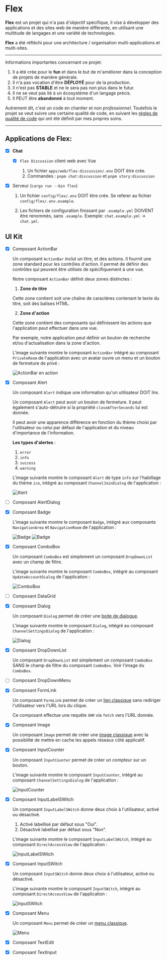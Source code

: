 # Flex

**Flex** est un projet qui n'a pas d'objectif spécifique, il vise à développer des applications et des sites web de
manière différente, en utilisant une multitude de langages et une variété de technologies.

**Flex** a été réfléchi pour une architecture / organisation multi-applications et multi-sites.

---

Informations importantes concernant ce projet:

1.  Il a été crée pour le **fun** et dans le but de m'améliorer dans la conception de projets de manière générale.
2.  Il n'a pas vocation d'être **DÉPLOYÉ** pour de la production.
3.  Il n'est pas **STABLE** et ne le sera pas non plus dans le futur.
4.  Il ne se veut pas lié à un écosystème d'un langage précis.
5.  Il PEUT être **abandonné** à tout moment.

Autrement dit, c'est un code en chantier et _non professionnel_. Toutefois le projet se veut suivre une certaine qualité
de code, en suivant les [règles de qualité de code](docs/code-quality/) qui ont été définit par mes propres soins.

---

## Applications de **Flex**:

-   [x] **Chat**

    -   [x] `Flex Discussion` client web avec Vue

        1. Un fichier `apps/web/flex-discussion/.env` DOIT être crée.
        2. Commandes : `pnpm chat:discussion` et `pnpm story:discussion`

-   [x] Serveur (`cargo run --bin flex`)

    1.  Un fichier `config/flex/.env` DOIT être crée. Se referer au fichier
        `config/flex/.env.example`.

    2.  Les fichiers de configuration finissant par `.example.yml` DOIVENT être renommés, sans `.example`.
        Exemple: `chat.example.yml` -> `chat.yml`.

## UI Kit

-   [x] Composant ActionBar

    Un composant `ActionBar` inclut un titre, et des actions. Il fournit une zone standard pour les contrôles d'action. Il permet de définir des contrôles qui peuvent être utilisés de spécifiquement à une vue.

    Notre composant `ActionBar` définit deux zones distinctes :

    1.  **Zone de titre**

    Cette zone contient soit une chaîne de caractères contenant le texte du titre, soit des balises HTML.

    2.  **Zone d'action**

    Cette zone contient des composants qui définissent les actions que l'application peut effectuer dans une vue.

    Par exemple, notre application peut définir un bouton de recherche et/ou d'actualisation dans la zone d'action.

    L'image suivante montre le composant `ActionBar` intégré au composant `PrivateRoom` de l'application avec un avatar ouvre un menu et un bouton de fermeture de privé :

    ![ActionBar en action](docs/flex-uikit/actionbar.png)

-   [x] Composant Alert

    Un composant `Alert` indique une information qu'un utilisateur DOIT lire.

    Un composant `Alert` peut avoir un bouton de fermeture. Il peut également s'auto-détruire si la propriété
    `closeAfterSeconds` lui est donnée.

    Il peut avoir une apparence différence en fonction du thème choisi par l'utilisateur ou celui par défaut de l'application et du niveau d'importance de l'information.

    **Les types d'alertes** :

    1.  `error`
    2.  `info`
    3.  `success`
    4.  `warning`

    L'image suivante montre le composant `Alert` de type `info` sur l'habillage du thème `ice`, intégré au composant
    `ChannelJoinDialog` de l'application :

    ![Alert](docs/flex-uikit/alert.png)

-   [ ] Composant AlertDialog
-   [x] Composant Badge

    L'image suivante montre le composant `Badge`, intégré aux composants `NavigationArea` et `NavigationRoom` de
    l'application :

    ![Badge](docs/flex-uikit/badge1.png)
    ![Badge](docs/flex-uikit/badge2.png)

-   [x] Composant ComboBox

    Un composant `ComboBox` est simplement un composant `DropDownList` avec un
    champ de filtre.

    L'image suivante montre le composant `ComboBox`, intégré au composant `UpdateAccountDialog` de l'application :

    ![ComboBox](docs/flex-uikit/combobox.png)

-   [ ] Composant DataGrid
-   [x] Composant Dialog

    Un composant `Dialog` permet de créer une [boite de dialogue](https://developer.mozilla.org/fr/docs/Web/HTML/Element/dialog).

    L'image suivante montre le composant `Dialog`, intégré au composant `ChannelSettingsDialog` de l'application :

    ![Dialog](docs/flex-uikit/dialog.png)

-   [x] Composant DropDownList

    Un composant `DropDownList` est simplement un composant `ComboBox` SANS le
    champ de filtre du composant `ComboBox`. Voir l'image du `ComboBox`.

-   [ ] Composant DropDownMenu

-   [x] Composant FormLink

    Un composant `FormLink` permet de créer un [lien classique](https://developer.mozilla.org/fr/docs/Web/HTML/Element/a)
    sans rediriger l'utilisateur vers l'URL lors du clique.

    Ce composant effectue une requête `XHR` via `fetch` vers l'URL donnée.

-   [x] Composant Image

    Un composant `Image` permet de créer une [image classique](https://developer.mozilla.org/fr/docs/Web/HTML/Element/img)
    avec la possibilité de mettre en cache les appels réseaux côté applicatif.

-   [x] Composant InputCounter

    Un composant `InputCounter` permet de créer un compteur sur un bouton.

    L'image suivante montre le composant `InputCounter`, intégré au composant `ChannelSettingsDialog` de l'application :

    ![InputCounter](docs/flex-uikit/inputcounter.png)

-   [x] Composant InputLabelSWitch

    Un composant `InputLabelSWitch` donne deux choix à l'utilisateur, activé ou désactivé.

    1.  Activé labellisé par défaut sous "Oui".
    2.  Désactivé labellisé par défaut sous "Non".

    L'image suivante montre le composant `InputLabelSWitch`, intégré au composant `DirectAccessView` de l'application :

    ![InputLabelSWitch](docs/flex-uikit/inputlabelswitch.png)

-   [x] Composant InputSWitch

    Un composant `InputSWitch` donne deux choix à l'utilisateur, activé ou désactivé.

    L'image suivante montre le composant `InputSWitch`, intégré au composant `DirectAccessView` de l'application :

    ![InputSWitch](docs/flex-uikit/inputswitch.png)

-   [x] Composant Menu

    Un composant `Menu` permet de créer un [menu classique](https://developer.mozilla.org/fr/docs/Web/HTML/Element/menu).

    ![Menu](docs/flex-uikit/menu.png)

-   [x] Composant TextEdit

-   [x] Composant TextInput
